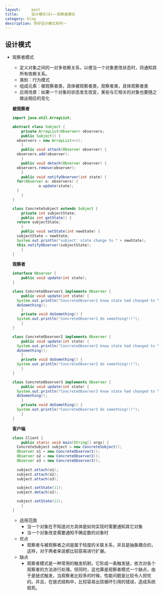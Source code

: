 ```yaml
---
layout:     post
title:      设计模式(6)——观察者模式
category: blog
description: 学好设计模式系列～
---
```


## 设计模式

* 观察者模式

  * 定义对象之间的一对多依赖关系，以便当一个对象更改状态时，将通知其所有依赖关系。
  * 类别：行为模式
  * 组成元素：被观察者类，具体被观察者类，观察者类，具体观察者类
  * 应用场景：如果一个对象的状态发生改变，某些与它相关的对象也要随之做出相应的变化

  **被观察者**

  ```java
  import java.util.ArrayList;

  abstract class Subject {
      private ArrayList<Observer> observers;
      public Subject() {
  	observers = new ArrayList<>();
      }
      public void attach(Observer observer) {
   	observers.add(observer);
      }
      public void detach(Observer observer) {
  	observers.remove(observer);
      }
      public void notifyObserver(int state) {
  	for(Observer o: observers) {
              o.update(state);
  	}
      }
  }

  class ConcreteSubject extends Subject {
      private int subjectState;
      public int getState() {
  	return subjectState;
      }
      public void setState(int newState) {
  	subjectState = newState;
  	System.out.println("subject' state change to " + newState);
  	this.notifyObserver(subjectState);
      }
  }
  ```

  **观察者**

  ```java
  interface Observer {
      public void update(int state);
  }

  class ConcreteObserver1 implements Observer {
      public void update(int state) {
  	System.out.println("ConcreteObserver1 know state had changed to " + state);
  	doSomething();
      }	
      private void doSomething() {
  	System.out.println("ConcreteObserver1 do something!!!");
      }
  }

  class ConcreteObserver2 implements Observer {
      public void update(int state) {
  	System.out.println("ConcreteObserver2 know state had changed to " + state);
  	doSomething();
      }	
      private void doSomething() {
  	System.out.println("ConcreteObserver2 do something!!!");
      }
  }

  class ConcreteObserver3 implements Observer {
      public void update(int state) {
  	System.out.println("ConcreteObserver3 know state had changed to " + state);
  	doSomething();
      }	
      private void doSomething() {
  	System.out.println("ConcreteObserver3 do something!!!");
      }
  }
  ```

  **客户端**

  ```java
  class Client {
      public static void main(String[] args) {
  	ConcreteSubject subject = new ConcreteSubject();	
  	Observer o1 = new ConcreteObserver1();
  	Observer o2 = new ConcreteObserver2();
  	Observer o3 = new ConcreteObserver3();
  		
  	subject.attach(o1);
  	subject.attach(o2);
  	subject.attach(o3);

  	subject.setState(11);
  	subject.detach(o2);

  	subject.setState(12);
      }
  }
  ```

  * 适用范围
    * 当一个对象在不知道对方具体是如何实现时需要通知其它对象
    * 当一个对象改变需要通知不确定数的对象时
  * 优点
    * 观察者与被观察者之间是属于轻度的关联关系，并且是抽象耦合的，这样，对于两者来说都比较容易进行扩展。
  * 缺点
    * 观察者模式是一种常用的触发机制，它形成一条触发链，依次对各个观察者的方法进行处理。但同时，这也算是观察者模式一个缺点，由于是链式触发，当观察者比较多的时候，性能问题是比较令人担忧的。并且，在链式结构中，比较容易出现循环引用的错误，造成系统假死。